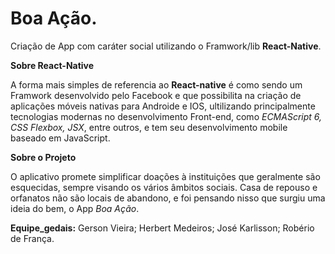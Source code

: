 # Boa Ação.
   Criação de App com caráter social utilizando o Framwork/lib **React-Native**.

**Sobre React-Native**

   A forma mais simples de referencia ao **React-native** é como sendo um Framwork desenvolvido pelo Facebook e que possibilita na criação de aplicações móveis nativas para Androide e IOS, ultilizando principalmente tecnologias modernas no desenvolvimento Front-end, como _ECMAScript 6, CSS Flexbox, JSX_, entre outros, e tem seu desenvolvimento mobile baseado em JavaScript.

**Sobre o Projeto**

   O aplicativo promete simplificar doações à instituições que geralmente são esquecidas, sempre visando os vários âmbitos sociais. Casa de repouso e orfanatos não são locais de abandono,  e foi pensando nisso que surgiu uma ideia do bem, o App _Boa Ação_.



**Equipe_gedais:**
Gerson Vieira;
Herbert Medeiros;
José Karlisson;
Robério de França.
